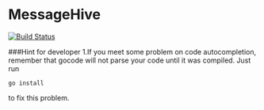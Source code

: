 MessageHive
==================
[![Build Status](https://magnum.travis-ci.com/denghongcai/MessageHive.svg?token=EzpPUGPtWhtdg1q5yYEK&branch=master)](https://magnum.travis-ci.com/denghongcai/MessageHive)

###Hint for developer
1.If you meet some problem on code autocompletion, remember that gocode will not parse your code until it was compiled. Just run
    
    go install

to fix this problem.
